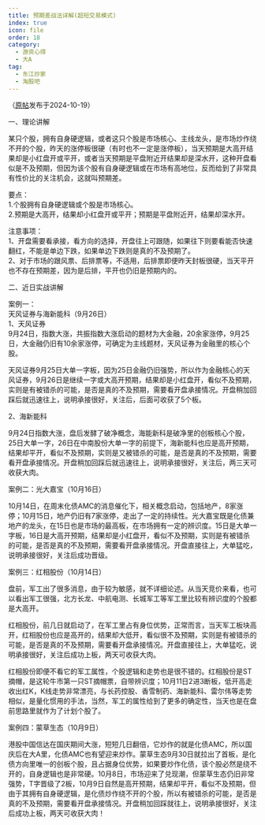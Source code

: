 ```yaml
---
title: 预期差战法详解(超短交易模式)
index: true
icon: file
order: 18
category:
  - 游资心得
  - 大A
tag:
  - 东江炒家
  - 淘股吧
---
```


（[原帖](https://www.taoguba.com.cn/Article/6298015/1)发布于2024-10-19）

一、理论讲解  

某只个股，拥有自身硬逻辑，或者这只个股是市场核心、主线龙头，是市场炒作绕不开的个股，昨天的涨停板很硬（有时也不一定是涨停板），当天预期是大高开结果却是小红盘开或平开，或者当天预期是平盘附近开结果却是深水开，这种开盘看似是不及预期，但因为该个股有自身硬逻辑或在市场有高地位，反而给到了非常具有性价比的关注机会，这就叫预期差。  

要点：  
1.个股拥有自身硬逻辑或个股是市场核心。  
2.预期是大高开，结果却小红盘开或平开；预期是平盘附近开，结果却深水开。  

注意事项：  
1、开盘需要看承接，看方向的选择，开盘往上可跟随，如果往下则要看能否快速翻红，不能是单边下跌，如果单边下跌则是真的不及预期了。  
2、对于市场的跟风票、后排票等，不适用，后排票即便昨天封板很硬，当天平开也不存在预期差，因为是后排，平开也仍旧是预期内的。  

二、近日实战讲解  

案例一：  
天风证券与海新能科（9月26日）  
1、天风证券  
9月24日，指数大涨，共振指数大涨启动的题材为大金融，20余家涨停，9月25日，大金融仍旧有10余家涨停，可确定为主线题材，天风证券为金融里的核心个股。  

天风证券9月25日大单一字板，因为25日金融仍旧强势，所以作为金融核心的天风证券，9月26日是继续一字或大高开预期，结果却是小红盘开，看似不及预期，实则是有被错杀的可能，是否是真的不及预期，需要看开盘承接情况。开盘稍加回踩后就迅速往上，说明承接很好，关注后，后面可收获了5个板。  

2、海新能科  

9月24日指数大涨，盘后发酵了破净概念，海能新科是破净里的创板核心个股，25日大单一字，26日在中南股份大单一字的前提下，海新能科也应是高开预期，结果却平开，看似不及预期，实则是又被错杀的可能，是否是真的不及预期，需要看开盘承接情况。开盘稍加回踩后就迅速往上，说明承接很好，关注后，两三天可收获大肉。  

案例二：光大嘉宝（10月16日）  

10月14日，在周末化债AMC的消息催化下，相关概念启动，包括地产，8家涨停；10月15日，地产仍旧有7家涨停，走出了一定的持续性。光大嘉宝既是化债兼地产的龙头，在15日也是市场的最高板，在市场拥有一定的辨识度。15日是大单一字板，16日是大高开预期，结果却是小红盘开，看似不及预期，实则是有被错杀的可能，是否是真的不及预期，需要看开盘承接情况。开盘直接往上，大单猛吃，说明承接很好，关注后成功晋级。  

案例三：红相股份（10月14日）  

盘前，军工出了很多消息，由于较为敏感，就不详细论述。从当天竞价来看，也可以看出军工很强，北方长龙、中航电测、长城军工等军工里比较有辨识度的个股都是大高开。  

红相股份，前几日就启动了，在军工里占有身位优势，正常而言，当天军工板块高开，红相股份也应是高开的，结果却大低开，看似很不及预期，实则是有被错杀的可能，是否是真的不及预期，需要看开盘承接情况。开盘直接往上，大单猛吃，说明承接很好，关注后成功上板，两天可收获大肉。  

红相股份即便不看它的军工属性，个股逻辑和走势也是很不错的。红相股份是ST摘帽，是这轮牛市第一只ST摘帽票，自带辨识度；10月11日2进3断板，低开高走收出红K，K线走势非常漂亮，与长药控股、香雪制药、海新能科、雷尔伟等走势相似，是量化惯用的手法，当然，军工的属性给到了更多的确定性，当天也是在盘前思路里就作为了计划个股了。  

案例四：蒙草生态（10月9日）  

港股中国信达在国庆期间大涨，短短几日翻倍，它炒作的就是化债AMC，所以国庆后在大A里，化债AMC也有望迎来炒作。蒙草生态9月30日就拉出了首板，是化债方向里唯一的创板个股，且占据身位优势，如果要炒作化债，该个股必然是绕不开的，自身逻辑也是非常硬。10月8日，市场迎来了兑现潮，但蒙草生态仍旧非常强势，T字晋级了2板，10月9日自然是高开预期，结果却平开，看似不及预期，但由于其拥有自身硬逻辑，是化债炒作绕不开的个股，所以有被错杀的可能，是否是真的不及预期，需要看开盘承接情况。开盘稍加回踩就往上，说明承接很好，关注后成功上板，两天可收获大肉！  
